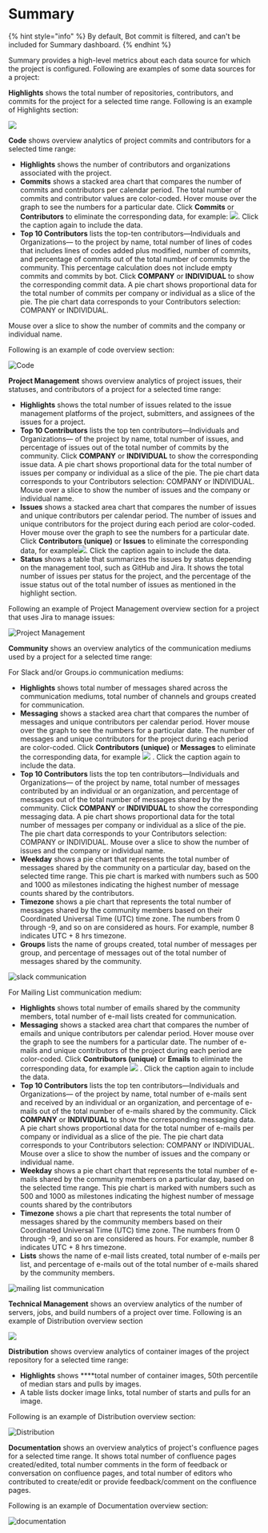 # Summary

{% hint style="info" %}
By default, Bot commit is filtered, and can't be included for Summary dashboard.
{% endhint %}

Summary provides a high-level metrics about each data source for which the project is configured. Following are examples of some data sources for a project:

**Highlights** shows the total number of repositories, contributors, and commits for the project for  a selected time range. Following is an example of Highlights section:

![](../../../.gitbook/assets/18088218.png)

**Code** shows overview analytics of project commits and contributors for a selected time range:

* **Highlights** shows the number of contributors and organizations associated with the project.
* **Commits** shows a stacked area chart that compares the number of commits and contributors per calendar period. The total number of commits and contributor values are color-coded. Hover mouse over the graph to see the numbers for a particular date. Click **Commits** or **Contributors** to eliminate the corresponding data, for example: ![](../../../.gitbook/assets/18088223.png). Click the caption again to include the data.
* **Top 10 Contributors** lists the top-ten contributors—Individuals and Organizations— to the project by name, total number of lines of codes that includes lines of codes added plus modified, number of commits, and percentage of commits out of the total number of commits by the community. This percentage calculation does not include empty commits and commits by bot. Click **COMPANY** or **INDIVIDUAL** to show the corresponding commit data.  A pie chart shows proportional data for the total number of commits per company or individual as a slice of the pie. The pie chart data corresponds to your Contributors selection: COMPANY or INDIVIDUAL. 

Mouse over a slice to show the number of commits and the company or individual name.

Following is an example of code overview section:

![Code](../../../.gitbook/assets/code.png)

**Project Management** shows overview analytics of project issues, their statuses, and contributors of a project for a selected time range:

* **Highlights** shows the total number of issues related to the issue management platforms of the project, submitters, and assignees of the issues for a project.
* **Top 10 Contributors** lists the top ten contributors—Individuals and Organizations— of the project by name, total number of issues, and percentage of issues out of the total number of commits by the community. Click **COMPANY** or **INDIVIDUAL** to show the corresponding issue data. A pie chart shows proportional data for the total number of issues per company or individual as a slice of the pie. The pie chart data corresponds to your Contributors selection: COMPANY or INDIVIDUAL. Mouse over a slice to show the number of issues and the company or individual name.
* **Issues** shows a stacked area chart that compares the number of issues and unique contributors per calendar period. The number of issues and unique contributors for the project during each period are color-coded. Hover mouse over the graph to see the numbers for a particular date. Click **Contributors \(unique\)** or **Issues** to eliminate the corresponding data, for example![](../../../.gitbook/assets/18088222.png). Click the caption again to include the data.
* **Status** shows a table that summarizes the issues by status depending on the management tool, such as GitHub and Jira. It shows the total number of issues per status for the project, and the percentage of the  issue status out of the total number of issues as mentioned in the highlight section.

Following an example of Project Management overview section for a project that uses Jira to manage issues:

![Project Management](../../../.gitbook/assets/project-management%20%281%29.png)

**Community** shows an overview analytics of the communication mediums used by a project for a selected time range:

For Slack and/or Groups.io communication mediums:

* **Highlights** shows total number of messages shared across the communication mediums, total number of channels and groups created for communication.
* **Messaging** shows a stacked area chart that compares the number of messages and unique contributors per calendar period. Hover mouse over the graph to see the numbers for a particular date. The number of messages and unique contributors for the project during each period are color-coded. Click **Contributors \(unique\)** or **Messages** to eliminate the corresponding data, for example ![](../../../.gitbook/assets/messages.png) . Click the caption again to include the data.
* **Top 10 Contributors** lists the top ten contributors—Individuals and Organizations— of the project by name, total number of messages contributed by an individual or an organization, and percentage of messages out of the total number of messages shared by the community. Click **COMPANY** or **INDIVIDUAL** to show the corresponding messaging data. A pie chart shows proportional data for the total number of messages per company or individual as a slice of the pie. The pie chart data corresponds to your Contributors selection: COMPANY or INDIVIDUAL. Mouse over a slice to show the number of issues and the company or individual name.
* **Weekday** shows a pie chart that represents the total number of messages shared by the community on a particular day, based on the selected time range. This pie chart is marked with numbers such as 500 and 1000 as milestones indicating the highest number of message counts shared by the contributors.
* **Timezone** shows a pie chart that represents the total number of messages shared by the community members based on their Coordinated Universal Time \(UTC\) time zone. The numbers from 0 through -9, and so on are considered as hours. For example, number 8 indicates UTC + 8 hrs timezone.
* **Groups** lists the name of groups created, total number of messages per group, and percentage of messages out of the total number of messages shared by the community.

![slack communication](../../../.gitbook/assets/community-slack.png)

For Mailing List communication medium:

* **Highlights** shows total number of emails shared by the community members, total number of e-mail lists created for communication.
* **Messaging** shows a stacked area chart that compares the number of emails and unique contributors per calendar period. Hover mouse over the graph to see the numbers for a particular date. The number of e-mails and unique contributors of the project during each period are color-coded. Click **Contributors \(unique\)** or **Emails** to eliminate the corresponding data, for example ![](../../../.gitbook/assets/emails.png) . Click the caption again to include the data.
* **Top 10 Contributors** lists the top ten contributors—Individuals and Organizations— of the project by name, total number of e-mails sent and received by an individual or an organization, and percentage of e-mails out of the total number of e-mails shared by the community. Click **COMPANY** or **INDIVIDUAL** to show the corresponding messaging data. A pie chart shows proportional data for the total number of e-mails per company or individual as a slice of the pie. The pie chart data corresponds to your Contributors selection: COMPANY or INDIVIDUAL. Mouse over a slice to show the number of issues and the company or individual name.
* **Weekday** shows a pie chart chart that represents the total number of e-mails shared by the community members on a particular day, based on the selected time range. This pie chart is marked with numbers such as 500 and 1000 as milestones indicating the highest number of message counts shared by the contributors
* **Timezone** shows a pie chart that represents the total number of messages shared by the community members based on their Coordinated Universal Time \(UTC\) time zone. The numbers from 0 through -9, and so on are considered as hours. For example, number 8 indicates UTC + 8 hrs timezone.
* **Lists** shows the name of e-mail lists created, total number of e-mails per list, and percentage of e-mails out of the total number of e-mails shared by the community members.

![mailing list communication](../../../.gitbook/assets/community-mailing-list.png)

**Technical Management** shows an overview analytics of the number of servers, jobs, and build numbers of a project over time. Following is an example of Distribution overview section

![](../../../.gitbook/assets/18088210.png)

**Distribution** shows overview analytics of container images of the project repository for a selected time range:

* **Highlights** shows ****total number of container images, 50th percentile of median stars and pulls by images.
* A table lists docker image links, total number of starts and pulls for an image.

Following is an example of Distribution overview section:

![Distribution](../../../.gitbook/assets/18088211.png)

**Documentation** shows an overview analytics of project's confluence pages for a selected time range. It shows total number of confluence pages created/edited, total number comments in the form of feedback or conversation on confluence pages, and total number of editors who contributed to create/edit or provide feedback/comment on the confluence pages.

Following is an example of Documentation overview section:

![documentation](../../../.gitbook/assets/documentation-overview.png)

